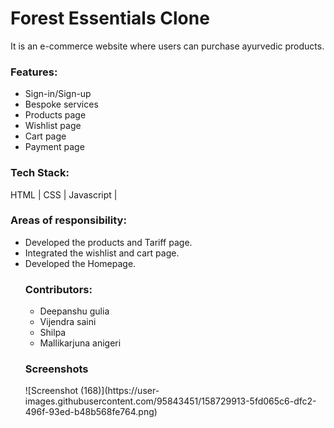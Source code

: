 <h1>Forest Essentials Clone</h1>
It is an e-commerce website where users can purchase ayurvedic products.
<h3>Features:</h3>
<ul>
<li>Sign-in/Sign-up</li>
<li>Bespoke services</li>
<li>Products page</li>
  <li>Wishlist page</li>
  <li>Cart page</li>
  <li>Payment page</li>
</ul>
<h3>Tech Stack:</h3>
HTML | CSS | Javascript | 

<h3>Areas of responsibility:</h3>
<ul>
<li>Developed the products and Tariff page. </li>
<li>Integrated the wishlist and cart page. </li>
<li>Developed the Homepage.</li>
 <h3>Contributors:</h3>
  <ul>
    <li>Deepanshu gulia</li>
    <li>Vijendra saini</li>
    <li>Shilpa</li>
    <li>Mallikarjuna anigeri</li>
  </ul>
 <h3>Screenshots</h3>
![Screenshot (168)](https://user-images.githubusercontent.com/95843451/158729913-5fd065c6-dfc2-496f-93ed-b48b568fe764.png)
